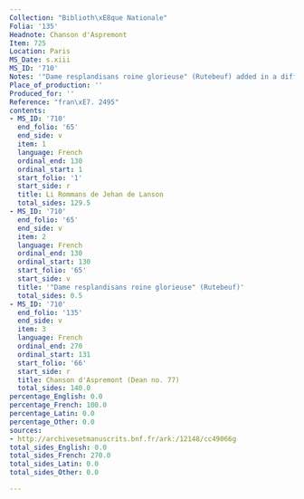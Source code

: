```yaml
---
Collection: "Biblioth\xE8que Nationale"
Folia: '135'
Headnote: Chanson d'Aspremont
Item: 725
Location: Paris
MS_Date: s.xiii
MS_ID: '710'
Notes: '"Dame resplandisans roine glorieuse" (Rutebeuf) added in a different hand'
Place_of_production: ''
Produced_for: ''
Reference: "fran\xE7. 2495"
contents:
- MS_ID: '710'
  end_folio: '65'
  end_side: v
  item: 1
  language: French
  ordinal_end: 130
  ordinal_start: 1
  start_folio: '1'
  start_side: r
  title: Li Rommans de Jehan de Lanson
  total_sides: 129.5
- MS_ID: '710'
  end_folio: '65'
  end_side: v
  item: 2
  language: French
  ordinal_end: 130
  ordinal_start: 130
  start_folio: '65'
  start_side: v
  title: '"Dame resplandisans roine glorieuse" (Rutebeuf)'
  total_sides: 0.5
- MS_ID: '710'
  end_folio: '135'
  end_side: v
  item: 3
  language: French
  ordinal_end: 270
  ordinal_start: 131
  start_folio: '66'
  start_side: r
  title: Chanson d'Aspremont (Dean no. 77)
  total_sides: 140.0
percentage_English: 0.0
percentage_French: 100.0
percentage_Latin: 0.0
percentage_Other: 0.0
sources:
- http://archivesetmanuscrits.bnf.fr/ark:/12148/cc49066g
total_sides_English: 0.0
total_sides_French: 270.0
total_sides_Latin: 0.0
total_sides_Other: 0.0

---
```

